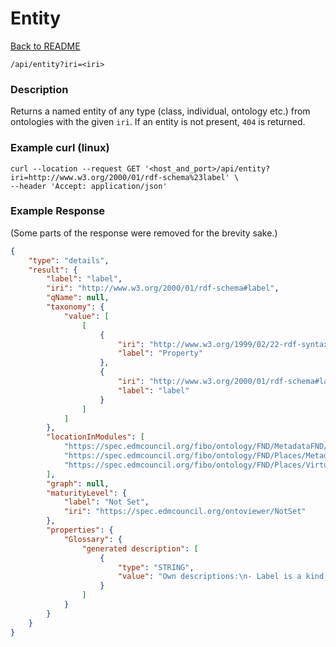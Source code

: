 # Entity 

 [Back to README](./README.md)

 `/api/entity?iri=<iri>`

### Description

Returns a named entity of any type (class, individual, ontology etc.) from ontologies with the given `iri`.  If an entity is not present, `404` is returned.

### Example curl (linux)

```
curl --location --request GET '<host_and_port>/api/entity?iri=http://www.w3.org/2000/01/rdf-schema%23label' \
--header 'Accept: application/json'
```

### Example Response

(Some parts of the response were removed for the brevity sake.)

```json
{
    "type": "details",
    "result": {
        "label": "label",
        "iri": "http://www.w3.org/2000/01/rdf-schema#label",
        "qName": null,
        "taxonomy": {
            "value": [
                [
                    {
                        "iri": "http://www.w3.org/1999/02/22-rdf-syntax-ns#Property",
                        "label": "Property"
                    },
                    {
                        "iri": "http://www.w3.org/2000/01/rdf-schema#label",
                        "label": "label"
                    }
                ]
            ]
        },
        "locationInModules": [
            "https://spec.edmcouncil.org/fibo/ontology/FND/MetadataFND/FNDDomain",
            "https://spec.edmcouncil.org/fibo/ontology/FND/Places/MetadataFNDPlaces/PlacesModule",
            "https://spec.edmcouncil.org/fibo/ontology/FND/Places/VirtualPlaces/"
        ],
        "graph": null,
        "maturityLevel": {
            "label": "Not Set",
            "iri": "https://spec.edmcouncil.org/ontoviewer/NotSet"
        },
        "properties": {
            "Glossary": {
                "generated description": [
                    {
                        "type": "STRING",
                        "value": "Own descriptions:\n- Label is a kind of Property."
                    }
                ]
            }
        }
    }
}
```